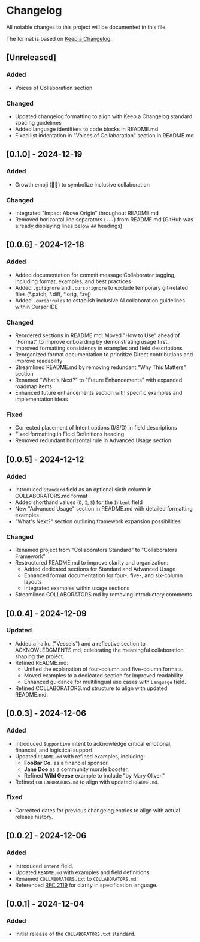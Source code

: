 # Changelog

All notable changes to this project will be documented in this file.

The format is based on [Keep a Changelog](https://keepachangelog.com/en/1.1.0/).

## [Unreleased]

### Added

- Voices of Collaboration section

### Changed

- Updated changelog formatting to align with Keep a Changelog standard spacing guidelines
- Added language identifiers to code blocks in README.md
- Fixed list indentation in "Voices of Collaboration" section in README.md

## [0.1.0] - 2024-12-19

### Added

- Growth emoji (🌱✨) to symbolize inclusive collaboration

### Changed

- Integrated "Impact Above Origin" throughout README.md
- Removed horizontal line separators (`---`) from README.md (GitHub was already displaying lines below `##` headings)

## [0.0.6] - 2024-12-18

### Added

- Added documentation for commit message Collaborator tagging, including format, examples, and best practices
- Added `.gitignore` and `.cursorignore` to exclude temporary git-related files (*.patch, *.diff, *.orig, *.rej)
- Added `.cursorrules` to establish inclusive AI collaboration guidelines within Cursor IDE

### Changed

- Reordered sections in README.md: Moved "How to Use" ahead of "Format" to improve onboarding by demonstrating usage first.
- Improved formatting consistency in examples and field descriptions
- Reorganized format documentation to prioritize Direct contributions and improve readability
- Streamlined README.md by removing redundant "Why This Matters" section
- Renamed "What's Next?" to "Future Enhancements" with expanded roadmap items
- Enhanced future enhancements section with specific examples and implementation ideas

### Fixed

- Corrected placement of Intent options (I/S/D) in field descriptions
- Fixed formatting in Field Definitions heading
- Removed redundant horizontal rule in Advanced Usage section

## [0.0.5] - 2024-12-12

### Added

- Introduced `Standard` field as an optional sixth column in COLLABORATORS.md format
- Added shorthand values (`D`, `I`, `S`) for the `Intent` field
- New "Advanced Usage" section in README.md with detailed formatting examples
- "What's Next?" section outlining framework expansion possibilities

### Changed

- Renamed project from "Collaborators Standard" to "Collaborators Framework"
- Restructured README.md to improve clarity and organization:
  - Added dedicated sections for Standard and Advanced Usage
  - Enhanced format documentation for four-, five-, and six-column layouts
  - Integrated examples within usage sections
- Streamlined COLLABORATORS.md by removing introductory comments

## [0.0.4] - 2024-12-09

### Updated

- Added a haiku ("Vessels") and a reflective section to ACKNOWLEDGMENTS.md, celebrating the meaningful collaboration shaping the project.
- Refined README.md:
  - Unified the explanation of four-column and five-column formats.
  - Moved examples to a dedicated section for improved readability.
  - Enhanced guidance for multilingual use cases with `Language` field.
- Refined COLLABORATORS.md structure to align with updated README.md.

## [0.0.3] - 2024-12-06

### Added

- Introduced `Supportive` intent to acknowledge critical emotional, financial, and logistical support.
- Updated `README.md` with refined examples, including:
  - **FooBar Co.** as a financial sponsor.
  - **Jane Doe** as a community morale booster.
  - Refined **Wild Geese** example to include "by Mary Oliver."
- Refined `COLLABORATORS.md` to align with updated `README.md`.

### Fixed

- Corrected dates for previous changelog entries to align with actual release history.

## [0.0.2] - 2024-12-06

### Added

- Introduced `Intent` field.
- Updated `README.md` with examples and field definitions.
- Renamed `COLLABORATORS.txt` to `COLLABORATORS.md`.
- Referenced [RFC 2119](https://www.ietf.org/rfc/rfc2119.txt) for clarity in specification language.

## [0.0.1] - 2024-12-04

### Added

- Initial release of the `COLLABORATORS.txt` standard.
